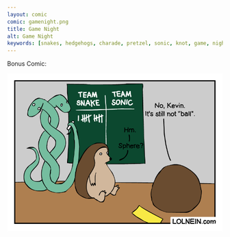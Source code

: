 ```yaml
---
layout: comic
comic: gamenight.png
title: Game Night
alt: Game Night
keywords: [snakes, hedgehogs, charade, pretzel, sonic, knot, game, night]
---
```


Bonus Comic:

![Game Night Bonus Comic](/images/gamenight_bonus.png)